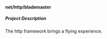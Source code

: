 #### net/http/blademaster

##### Project Description

The http framework brings a flying experience.